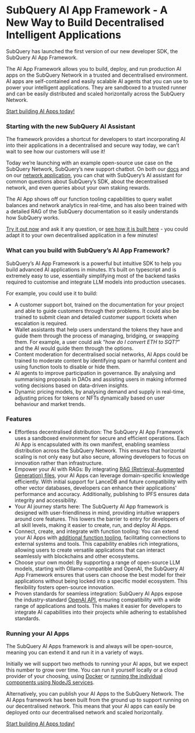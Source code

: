 # SubQuery AI App Framework - A New Way to Build Decentralised Intelligent Applications

SubQuery has launched the first version of our new developer SDK, the SubQuery AI App Framework.

The AI App Framework allows you to build, deploy, and run production AI apps on the SubQuery Network in a trusted and decentralised environment. AI apps are self-contained and easily scalable AI agents that you can use to power your intelligent applications. They are sandboxed to a trusted runner and can be easily distributed and scaled horizontally across the SubQuery Network.

[Start building AI Apps today!](https://academy.subquery.network/ai/welcome.html)

### Starting with the new SubQuery AI Assistant

The framework provides a shortcut for developers to start incorporating AI into their applications in a decentralised and secure way today, we can’t wait to see how our customers will use it!

Today we’re launching with an example open-source use case on the SubQuery Network, SubQuery’s new support chatbot. On both our [docs](https://academy.subquery.network/) and on our [network application](https://app.subquery.network/), you can chat with SubQuery’s AI assistant for common questions about SubQuery’s SDK, about the decentralised network, and even queries about your own staking rewards.

The AI App shows off our function tooling capabilities to query wallet balances and network analytics in real-time, and has also been trained with a detailed RAG of the SubQuery documentation so it easily understands how SubQuery works.

[Try it out now](https://app.subquery.network/) and ask it any question, or [see how it is built here](https://github.com/subquery/subql-ai-app-example/tree/main/network-delegation-helper) - you could adapt it to your own decentralised application in a few minutes!

### What can you build with SubQuery’s AI App Framework?

SubQuery’s AI App Framework is a powerful but intuitive SDK to help you build advanced AI applications in minutes. It’s built on typescript and is extremely easy to use, essentially simplifying most of the backend tasks required to customise and integrate LLM models into production usecases.

For example, you could use it to build:

- A customer support bot, trained on the documentation for your project and able to guide customers through their problems. It could also be trained to submit clean and detailed customer support tickets when escalation is required.
- Wallet assistants that help users understand the tokens they have and guide them through the process of managing, bridging, or swapping them. For example, a user could ask “_how do I convert ETH to SQT?_” and the AI would guide them through the options.
- Content moderation for decentralised social networks, AI Apps could be trained to moderate content by identifying spam or harmful content and using function tools to disable or hide them.
- AI agents to improve participation in governance. By analysing and summarising proposals in DAOs and assisting users in making informed voting decisions based on data-driven insights.
- Dynamic pricing models, by analysing demand and supply in real-time, adjusting prices for tokens or NFTs dynamically based on user behaviour and market trends.

### Features

- Effortless decentralised distribution: The SubQuery AI App Framework uses a sandboxed environment for secure and efficient operations. Each AI App is encapsulated with its own manifest, enabling seamless distribution across the SubQuery Network. This ensures that horizontal scaling is not only easy but also secure, allowing developers to focus on innovation rather than infrastructure.
- Empower your AI with RAGs: By integrating [RAG (Retrieval-Augmented Generation) files](https://academy.subquery.network/ai/build/rag.html), your AI Apps can leverage domain-specific knowledge efficiently. With initial support for LanceDB and future compatibility with other vector databases, developers can enhance their applications' performance and accuracy. Additionally, publishing to IPFS ensures data integrity and accessibility.
- Your AI journey starts here: The SubQuerty AI App framework is designed with user-friendliness in mind, providing intuitive wrappers around core features. This lowers the barrier to entry for developers of all skill levels, making it easier to create, run, and deploy AI Apps.
- Connect, create, and integrate with function tooling: You can extend your AI Apps with [additional function tooling](https://academy.subquery.network/ai/build/function_tools.html), facilitating connections to external systems and tools. This capability enables rich integrations, allowing users to create versatile applications that can interact seamlessly with blockchains and other ecosystems.
- Choose your own model: By supporting a range of open-source LLM models, starting with Ollama-compatible and OpenAI, the SubQuery AI App Framework ensures that users can choose the best model for their applications without being locked into a specific model ecosystem. This flexibility fosters open-source innovation.
- Proven standards for seamless integration: SubQuery AI Apps expose the industry-standard [OpenAI API](https://academy.subquery.network/ai/query/query.html), ensuring compatibility with a wide range of applications and tools. This makes it easier for developers to integrate AI capabilities into their projects while adhering to established standards.

### Running your AI Apps

The SubQuery AI Apps framework is and always will be open-source, meaning you can extend it and run it in a variety of ways.

Initially we will support two methods to running your AI apps, but we expect this number to grow over time. You can run it yourself locally or a cloud provider of your choosing, using [Docker](https://academy.subquery.network/ai/run/docker.html) or [running the individual components using NodeJS services](https://academy.subquery.network/ai/run/local.html).

Alternatively, you can publish your AI Apps to the SubQuery Network. The AI Apps framework has been built from the ground up to support running on our decentralised network. This means that your AI apps can easily be deployed onto our decentralised network and scaled horizontally.

[Start building AI Apps today!](https://academy.subquery.network/ai/welcome.html)